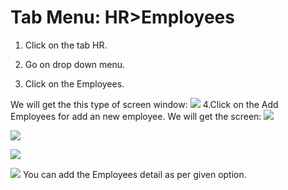  # Tab Menu: HR>Employees    
1.  Click on the tab HR.   
 
2.  Go on drop down menu.   
      
3. Click on the Employees.    
   
 We will get the this type of screen window:                                  ![](https://lh5.googleusercontent.com/-oA49vwBvw7k/VWRYh_neKmI/AAAAAAAAACs/_X-ObWmfGOY/w440-h167-p/E1.PNG)
4.Click on the Add Employees for add an new employee.                                                       We will get the screen:                                                             ![](https://lh3.googleusercontent.com/-hCwiyxjIGME/VWRZWTpM4YI/AAAAAAAAADA/P6bCLXHaV0c/w440-h167-p/E2.PNG)

![](https://lh6.googleusercontent.com/-Iwz2mWzjHc8/VWRZwsPGqkI/AAAAAAAAADU/t_3iV0aziaQ/w440-h167-p/E3.PNG)

![](https://lh3.googleusercontent.com/-ebzC2Bpb-Q4/VWRaG_41hsI/AAAAAAAAADo/lsWTc4x5QEw/w440-h167-p/E4.PNG)

![](https://lh5.googleusercontent.com/-pg11Tt8iGl8/VWRarjrGyDI/AAAAAAAAAD8/JfhZFonZQNo/w440-h167-p/E5.PNG)   You can add the Employees detail as per given option.
